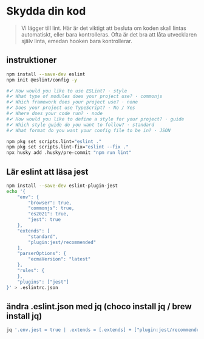# Skydda din kod

> Vi lägger till lint.
> Här är det viktigt att besluta om koden skall lintas automatiskt, eller bara kontrolleras.
> Ofta är det bra att låta utvecklaren själv linta, emedan hooken bara kontrollerar.


## instruktioner

```bash
npm install --save-dev eslint
npm init @eslint/config -y

#✔ How would you like to use ESLint? · style
#✔ What type of modules does your project use? · commonjs
#✔ Which framework does your project use? · none
#✔ Does your project use TypeScript? · No / Yes
#✔ Where does your code run? · node
#✔ How would you like to define a style for your project? · guide
#✔ Which style guide do you want to follow? · standard
#✔ What format do you want your config file to be in? · JSON

npm pkg set scripts.lint="eslint ."
npm pkg set scripts.lint-fix="eslint --fix ."
npx husky add .husky/pre-commit "npm run lint"
```

## Lär eslint att läsa jest

```bash
npm install --save-dev eslint-plugin-jest
echo '{
    "env": {
        "browser": true,
        "commonjs": true,
        "es2021": true,
        "jest": true
    },
    "extends": [
        "standard",
        "plugin:jest/recommended"
    ],
    "parserOptions": {
        "ecmaVersion": "latest"
    },
    "rules": {
    },
    "plugins": ["jest"]
}' > .eslintrc.json
```

## ändra .eslint.json med jq (choco install jq / brew install jq)

```bash
jq '.env.jest = true | .extends = [.extends] + ["plugin:jest/recommended"] | .plugins += ["jest"]' .eslintrc.json
```
